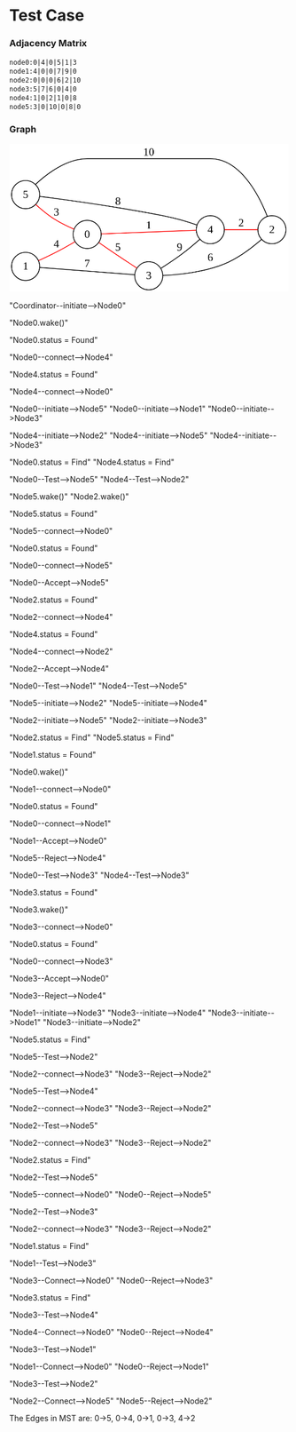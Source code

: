 # Test Case

### Adjacency Matrix

    node0:0|4|0|5|1|3
    node1:4|0|0|7|9|0
    node2:0|0|0|6|2|10
    node3:5|7|6|0|4|0
    node4:1|0|2|1|0|8
    node5:3|0|10|0|8|0

### Graph

![](graph1.png)

"Coordinator--initiate-->Node0"

"Node0.wake()"

"Node0.status = Found"

"Node0--connect-->Node4"

"Node4.status = Found"

"Node4--connect-->Node0"


"Node0--initiate-->Node5"
"Node0--initiate-->Node1"
"Node0--initiate-->Node3"

"Node4--initiate-->Node2"
"Node4--initiate-->Node5"
"Node4--initiate-->Node3"

"Node0.status = Find"
"Node4.status = Find"

"Node0--Test-->Node5"
"Node4--Test-->Node2"

"Node5.wake()"
"Node2.wake()"

"Node5.status = Found"

"Node5--connect-->Node0"

"Node0.status = Found"

"Node0--connect-->Node5"

"Node0--Accept-->Node5"


"Node2.status = Found"

"Node2--connect-->Node4"

"Node4.status = Found"

"Node4--connect-->Node2"

"Node2--Accept-->Node4"


"Node0--Test-->Node1"
"Node4--Test-->Node5"

"Node5--initiate-->Node2"
"Node5--initiate-->Node4"

"Node2--initiate-->Node5"
"Node2--initiate-->Node3"

"Node2.status = Find"
"Node5.status = Find"

"Node1.status = Found"

"Node0.wake()"

"Node1--connect-->Node0"

"Node0.status = Found"

"Node0--connect-->Node1"

"Node1--Accept-->Node0"

"Node5--Reject-->Node4"

"Node0--Test-->Node3"
"Node4--Test-->Node3"


"Node3.status = Found"

"Node3.wake()"

"Node3--connect-->Node0"

"Node0.status = Found"

"Node0--connect-->Node3"

"Node3--Accept-->Node0"

"Node3--Reject-->Node4"


"Node1--initiate-->Node3"
"Node3--initiate-->Node4"
"Node3--initiate-->Node1"
"Node3--initiate-->Node2"

"Node5.status = Find"

"Node5--Test-->Node2"

"Node2--connect-->Node3"
"Node3--Reject-->Node2"

"Node5--Test-->Node4"

"Node2--connect-->Node3"
"Node3--Reject-->Node2"

"Node2--Test-->Node5"

"Node2--connect-->Node3"
"Node3--Reject-->Node2"


"Node2.status = Find"

"Node2--Test-->Node5"

"Node5--connect-->Node0"
"Node0--Reject-->Node5"

"Node2--Test-->Node3"

"Node2--connect-->Node3"
"Node3--Reject-->Node2"

"Node1.status = Find"

"Node1--Test-->Node3"

"Node3--Connect-->Node0"
"Node0--Reject-->Node3"

"Node3.status = Find"

"Node3--Test-->Node4"

"Node4--Connect-->Node0"
"Node0--Reject-->Node4"

"Node3--Test-->Node1"

"Node1--Connect-->Node0"
"Node0--Reject-->Node1"

"Node3--Test-->Node2"

"Node2--Connect-->Node5"
"Node5--Reject-->Node2"


The Edges in MST are: 0->5, 0->4, 0->1, 0->3, 4->2

